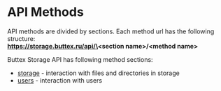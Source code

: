 # API Methods

API methods are divided by sections. Each method url has the following structure:\
**https://storage.buttex.ru/api/\<section name\>/\<method name\>**

Buttex Storage API has following method sections:
* [storage](methods/storage.md) - interaction with files and directories in storage
* [users](methods/users.md) - interaction with users